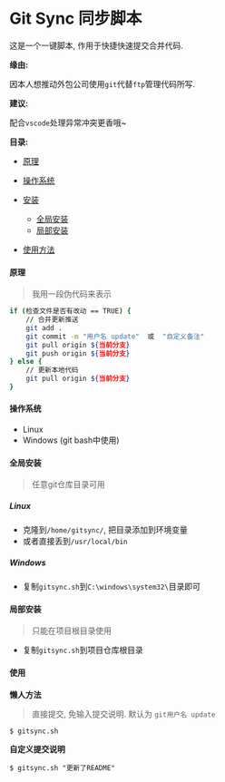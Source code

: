 # Git Sync 同步脚本

这是一个一键脚本, 作用于快捷快速提交合并代码.



**缘由:**

因本人想推动外包公司使用`git`代替`ftp`管理代码所写.





**建议:**

配合`vscode`处理异常冲突更香哦~





**目录:**

- [原理](####原理)

- [操作系统](####操作系统)
- [安装]()
  - [全局安装](####全局安装)
  - [局部安装](####局部安装)
- [使用方法](####使用方法)





#### 原理

> 我用一段伪代码来表示



```bash
if (检查文件是否有改动 == TRUE) {
	// 合并更新推送
	git add .
	git commit -m "用户名 update"  或  "自定义备注"
	git pull origin ${当前分支}
	git push origin ${当前分支}
} else {
	// 更新本地代码
	git pull origin ${当前分支}
}
```









#### 操作系统



- Linux 
- Windows (git bash中使用)









#### 全局安装

> 任意git仓库目录可用



##### Linux

- 克隆到`/home/gitsync/`, 把目录添加到环境变量
- 或者直接丢到`/usr/local/bin`



##### Windows

- 复制`gitsync.sh`到`C:\windows\system32\`目录即可









#### 局部安装

> 只能在项目根目录使用

- 复制`gitsync.sh`到项目仓库根目录








#### 使用

**懒人方法**

> 直接提交, 免输入提交说明.  默认为 `git用户名 update`



```shell
$ gitsync.sh
```





**自定义提交说明**

```shell
$ gitsync.sh "更新了README"
```



